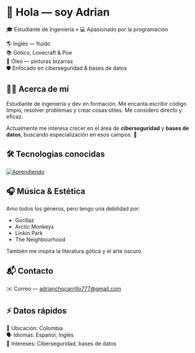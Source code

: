 # 👋 Hola — soy Adrian

🎓 Estudiante de Ingeniería • 💻 Apasionado por la programación

🌎 Inglés — fluido  
📚 Gótico, Lovecraft & Poe  
🎨 Óleo — pinturas bizarras  
🛡️ Enfocado en ciberseguridad & bases de datos

## 🙋‍♂️ Acerca de mí

 Estudiante de ingeniería y dev en formación. Me encanta escribir código limpio, resolver problemas y crear cosas útiles. Me considero directo y eficaz.

Actualmente me interesa crecer en el área de **ciberseguridad** y **bases de datos**, buscando especialización en esos campos. 🚀

## 🛠️ Tecnologias conocidas

[![Aprendiendo](https://skillicons.dev/icons?i=cpp,java,javascript,kotlin,python,php,html,css,mysql,sqlite,git,github,vscode,ai,figma,blender)](https://skillicons.dev)

## 🎧 Música & Estética

Amo todos los géneros, pero tengo una debilidad por:  
- Gorillaz  
- Arctic Monkeys  
- Linkin Park  
- The Neighbourhood  

También me inspira la literatura gótica y el arte oscuro.

## 📬 Contacto

✉️ Correo — adrianchocarrillo777@gmail.com

## ⚡ Datos rápidos

📍 Ubicación: Colombia  
🗣️ Idiomas: Español, Inglés  
🔐 Intereses: Ciberseguridad, bases de datos
